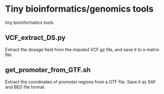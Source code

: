# Tiny bioinformatics/genomics tools
tiny bioinformatics tools


## VCF_extract_DS.py
Extract the dosage field from the imputed VCF.gz file, and save it to a matrix file.


## get_promoter_from_GTF.sh
Extract the coordinates of promoter regions from a GTF file. Save it as SAF and BED file format.
